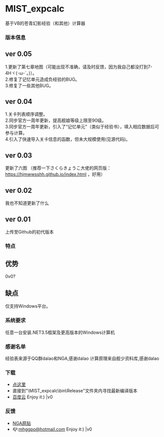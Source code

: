 # MIST_expcalc
基于VB的苍青幻影经验（和其他）计算器
### 版本信息
## ver 0.05
1.更新了第七章地图（可能出现不准确，请及时反馈，因为我自己都没打到7-4Hヾ(･ω･`｡)）。  
2.修复了记忆单元造成负经验的BUG。  
3.修复了一些其他BUG。  
## ver 0.04
1.关卡列表顺序调整。  
2.同步官方一周年更新，提高舰娘等级上限至90级。  
3.同步官方一周年更新，引入了“记忆单元”（类似于经验书），填入相应数据后可参与计算。  
4.引入了快速导入关卡信息的函数，但未大规模使用(见源代码)。
## ver 0.03
更新了六图
（推荐一下さくらきょうこ大佬的网页版：https://hjmwwsshh.github.io/index.html ，好用）
## ver 0.02
我也不知道更新了什么
## ver 0.01
上传至Github的初代版本
### 特点
## 优势
0v0?
## 缺点
仅支持Windows平台。
### 系统要求
任意一台安装.NET3.5框架及更高版本的Windows计算机
### 感谢名单
 经验表来源于QQ群dalao和NGA,感谢dalao
 计算原理来自舰少资料库,感谢dalao
### 下载
- [点这里](https://github.com/mhggpo/MIST_expcalc/releases)
- 直接到"\MIST_expcalc\bin\Release\"文件夹内寻找最新编译版本
- [百度云](https://pan.baidu.com/s/1dYBdtHY2JsH2QlKm3PDCZw)
 Enjoy it:) |v0
 ### 反馈
- [NGA原贴](https://bbs.nga.cn/read.php?tid=16365504)
- 📪:mhggpo@hotmail.com
 Enjoy it:) |v0

